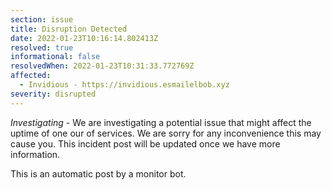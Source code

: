 ```yaml
---
section: issue
title: Disruption Detected
date: 2022-01-23T10:16:14.802413Z
resolved: true
informational: false
resolvedWhen: 2022-01-23T10:31:33.772769Z
affected:
  - Invidious - https://invidious.esmailelbob.xyz
severity: disrupted
---
```

*Investigating* - We are investigating a potential issue that might affect the uptime of one our of services. We are sorry for any inconvenience this may cause you. This incident post will be updated once we have more information.

This is an automatic post by a monitor bot.
        